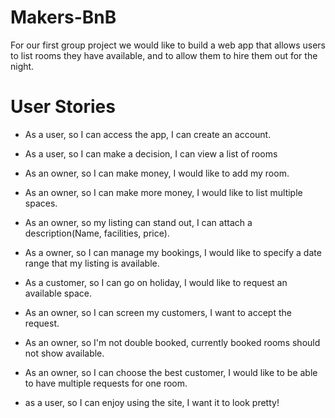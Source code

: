 # Makers-BnB

For our first group project we would like to build a web app that allows users to list rooms they have available, and to allow them to hire them out for the night. 

# User Stories

- As a user, so I can access the app, I can create an account.
- As a user, so I can make a decision, I can view a list of rooms
- As an owner, so I can make money, I would like to add my room.

- As an owner, so I can make more money, I would like to list multiple spaces.

- As an owner, so my listing can stand out, I can attach a description(Name, facilities, price).

- As a owner, so I can manage my bookings, I would like to specify a date range that my listing is available.

- As a customer, so I can go on holiday, I would like to request an available space.
- As an owner, so I can screen my customers, I want to accept the request.

- As an owner, so I'm not double booked, currently booked rooms should not show available.

- As an owner, so I can choose the best customer, I would like to be able to have multiple requests for one room.

- as a user, so I can enjoy using the site, I want it to look pretty!
